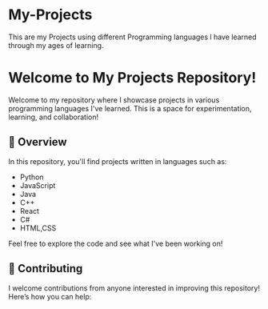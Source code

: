 # My-Projects
This are my Projects using different Programming languages l have learned through my ages of learning.
# Welcome to My Projects Repository!

Welcome to my repository where I showcase projects in various programming languages I've learned. This is a space for experimentation, learning, and collaboration!

## 📁 Overview

In this repository, you'll find projects written in languages such as:

- Python
- JavaScript
- Java
- C++
- React
- C#
- HTML,CSS

Feel free to explore the code and see what I've been working on!

## 🤝 Contributing

I welcome contributions from anyone interested in improving this repository! Here’s how you can help:
